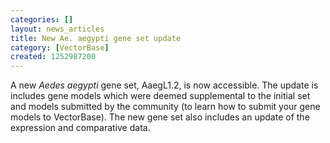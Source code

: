 ```yaml
---
categories: []
layout: news_articles
title: New Ae. aegypti gene set update
category: [VectorBase]
created: 1252987200
---
```

A new <i>Aedes aegypti</i> gene set, AaegL1.2, is now accessible.
The update is includes gene models which were deemed supplemental to the initial set and models submitted by the community (to learn how to submit your gene models to VectorBase). The new gene set also includes an update of the expression and comparative data.
